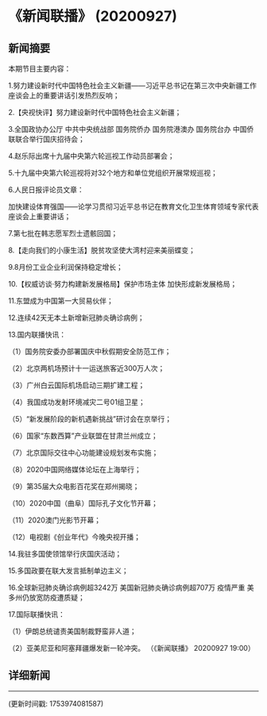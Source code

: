 # 《新闻联播》 (20200927)

## 新闻摘要

本期节目主要内容：


1.努力建设新时代中国特色社会主义新疆——习近平总书记在第三次中央新疆工作座谈会上的重要讲话引发热烈反响；


2.【央视快评】努力建设新时代中国特色社会主义新疆；


3.全国政协办公厅 中共中央统战部 国务院侨办 国务院港澳办 国务院台办 中国侨联联合举行国庆招待会；


4.赵乐际出席十九届中央第六轮巡视工作动员部署会；


5.十九届中央第六轮巡视将对32个地方和单位党组织开展常规巡视；


6.人民日报评论员文章：

加快建设体育强国——论学习贯彻习近平总书记在教育文化卫生体育领域专家代表座谈会上重要讲话；


7.第七批在韩志愿军烈士遗骸回国；


8.【走向我们的小康生活】脱贫攻坚使大湾村迎来美丽蝶变；


9.8月份工业企业利润保持稳定增长；


10.【权威访谈·努力构建新发展格局】保护市场主体 加快形成新发展格局；


11.东盟成为中国第一大贸易伙伴；


12.连续42天无本土新增新冠肺炎确诊病例；


13.国内联播快讯：


（1）国务院安委办部署国庆中秋假期安全防范工作；


（2）北京两机场预计十一运送旅客近300万人次；


（3）广州白云国际机场启动三期扩建工程；


（4）我国成功发射环境减灾二号01组卫星；


（5）“新发展阶段的新机遇新挑战”研讨会在京举行；


（6）国家“东数西算”产业联盟在甘肃兰州成立；


（7）北京国际交往中心功能建设规划发布实施；


（8）2020中国网络媒体论坛在上海举行；


（9）第35届大众电影百花奖在郑州揭晓；


（10）2020中国（曲阜）国际孔子文化节开幕；


（11）2020澳门光影节开幕；


（12）电视剧《创业年代》今晚央视开播；


14.我驻多国使领馆举行庆国庆活动；


15.多国政要在联大发言抵制单边主义；


16.全球新冠肺炎确诊病例超3242万 美国新冠肺炎确诊病例超707万 疫情严重 美多州仍放宽防疫遭质疑；


17.国际联播快讯：


（1）伊朗总统谴责美国制裁野蛮非人道；


（2）亚美尼亚和阿塞拜疆爆发新一轮冲突。
（《新闻联播》 20200927 19:00）

## 详细新闻

---

(更新时间戳: 1753974081587)

